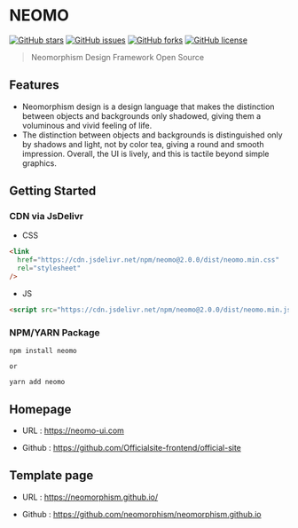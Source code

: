 # NEOMO

[![GitHub stars](https://img.shields.io/github/stars/neomorphism/neomo)](https://github.com/neomorphism/neomo/stargazers)
[![GitHub issues](https://img.shields.io/github/issues/neomorphism/neomo)](https://github.com/neomorphism/neomo/issues)
[![GitHub forks](https://img.shields.io/github/forks/neomorphism/neomo)](https://github.com/neomorphism/neomo/network)
[![GitHub license](https://img.shields.io/github/license/neomorphism/neomo)](https://github.com/neomorphism/neomo/blob/main/LICENSE)

> Neomorphism Design Framework Open Source

## Features

- Neomorphism design is a design language that makes the distinction between objects and backgrounds only shadowed, giving them a voluminous and vivid feeling of life.
- The distinction between objects and backgrounds is distinguished only by shadows and light, not by color tea, giving a round and smooth impression. Overall, the UI is lively, and this is tactile beyond simple graphics.

## Getting Started

### CDN via JsDelivr

- CSS

```html
<link
  href="https://cdn.jsdelivr.net/npm/neomo@2.0.0/dist/neomo.min.css"
  rel="stylesheet"
/>
```

- JS

```html
<script src="https://cdn.jsdelivr.net/npm/neomo@2.0.0/dist/neomo.min.js"></script>
```

### NPM/YARN Package

```
npm install neomo

or

yarn add neomo
```

## Homepage

- URL : https://neomo-ui.com

- Github : https://github.com/Officialsite-frontend/official-site

## Template page

- URL : https://neomorphism.github.io/

- Github : https://github.com/neomorphism/neomorphism.github.io
